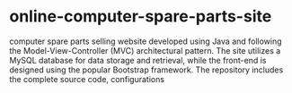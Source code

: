 # online-computer-spare-parts-site
computer spare parts selling website developed using Java and following the Model-View-Controller (MVC) architectural pattern. The site utilizes a MySQL database for data storage and retrieval, while the front-end is designed using the popular Bootstrap framework. The repository includes the complete source code, configurations
